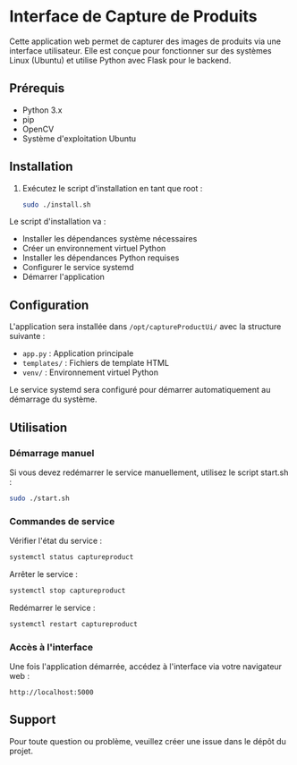 # Interface de Capture de Produits

Cette application web permet de capturer des images de produits via une interface utilisateur. Elle est conçue pour fonctionner sur des systèmes Linux (Ubuntu) et utilise Python avec Flask pour le backend.

## Prérequis

- Python 3.x
- pip 
- OpenCV
- Système d'exploitation Ubuntu 

## Installation

1. Exécutez le script d'installation en tant que root :
   ```bash
   sudo ./install.sh
   ```

Le script d'installation va :
- Installer les dépendances système nécessaires
- Créer un environnement virtuel Python
- Installer les dépendances Python requises
- Configurer le service systemd
- Démarrer l'application

## Configuration

L'application sera installée dans `/opt/captureProductUi/` avec la structure suivante :
- `app.py` : Application principale
- `templates/` : Fichiers de template HTML
- `venv/` : Environnement virtuel Python

Le service systemd sera configuré pour démarrer automatiquement au démarrage du système.

## Utilisation

### Démarrage manuel

Si vous devez redémarrer le service manuellement, utilisez le script start.sh :
```bash
sudo ./start.sh
```

### Commandes de service

Vérifier l'état du service :
```bash
systemctl status captureproduct
```

Arrêter le service :
```bash
systemctl stop captureproduct
```

Redémarrer le service :
```bash
systemctl restart captureproduct
```

### Accès à l'interface

Une fois l'application démarrée, accédez à l'interface via votre navigateur web :
```
http://localhost:5000
```

## Support

Pour toute question ou problème, veuillez créer une issue dans le dépôt du projet.